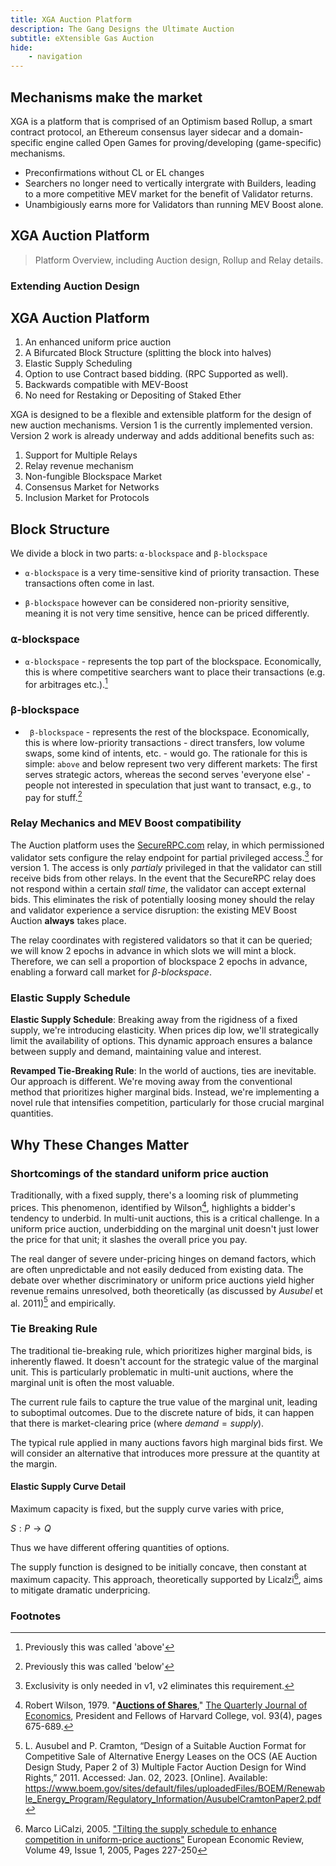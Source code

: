 ```yaml
---
title: XGA Auction Platform
description: The Gang Designs the Ultimate Auction
subtitle: eXtensible Gas Auction
hide:
    - navigation
---
```


## Mechanisms make the market

XGA is a platform that is comprised of an Optimism based Rollup, a smart contract protocol, an Ethereum consensus layer
sidecar and a domain-specific engine called Open Games for proving/developing (game-specific) mechanisms.

-   Preconfirmations without CL or EL changes
-   Searchers no longer need to vertically intergrate with Builders, leading to a more competitive MEV market for the
    benefit of Validator returns.
-   Unambigiously earns more for Validators than running MEV Boost alone.

## XGA Auction Platform

> Platform Overview, including Auction design, Rollup and Relay details.

### Extending Auction Design

## XGA Auction Platform

1. An enhanced uniform price auction
2. A Bifurcated Block Structure (splitting the block into halves)
3. Elastic Supply Scheduling
4. Option to use Contract based bidding. (RPC Supported as well).
5. Backwards compatible with MEV-Boost
6. No need for Restaking or Depositing of Staked Ether

XGA is designed to be a flexible and extensible platform for the design of new auction mechanisms. Version 1 is the
currently implemented version. Version 2 work is already underway and adds additional benefits such as:

1. Support for Multiple Relays
2. Relay revenue mechanism
3. Non-fungible Blockspace Market
4. Consensus Market for Networks
5. Inclusion Market for Protocols

## **Block Structure**

We divide a block in two parts: `⍺-blockspace` and `β-blockspace`

-   `⍺-blockspace` is a very time-sensitive kind of priority transaction. These transactions often come in last.

-   `β-blockspace` however can be considered non-priority sensitive, meaning it is not very time sensitive, hence can be
    priced differently.

### **⍺-blockspace**

-   `⍺-blockspace` - represents the top part of the blockspace. Economically, this is where competitive searchers want
    to place their transactions (e.g. for arbitrages etc.).[^1]

### **β-blockspace**

-   ` β-blockspace` - represents the rest of the blockspace. Economically, this is where low-priority transactions -
    direct transfers, low volume swaps, some kind of intents, etc. - would go. The rationale for this is simple: `above`
    and below represent two very different markets: The first serves strategic actors, whereas the second serves
    'everyone else' - people not interested in speculation that just want to transact, e.g., to pay for stuff.[^2]

### Relay Mechanics and MEV Boost compatibility

The Auction platform uses the [SecureRPC.com](https://securerpc.com) relay, in which permissioned validator sets
configure the relay endpoint for partial privileged access.[^3] for version 1. The access is only _partialy_ privileged
in that the validator can still receive bids from other relays. In the event that the SecureRPC relay does not respond
within a certain _stall time_, the validator can accept external bids. This eliminates the risk of potentially loosing
money should the relay and validator experience a service disruption: the existing MEV Boost Auction **always** takes
place.

The relay coordinates with registered validators so that it can be queried; we will know 2 epochs in advance in which
slots we will mint a block. Therefore, we can sell a proportion of blockspace 2 epochs in advance, enabling a forward
call market for _β-blockspace_.

### **Elastic Supply Schedule**

**Elastic Supply Schedule**: Breaking away from the rigidness of a fixed supply, we're introducing elasticity. When prices dip low, we'll strategically limit the availability of options. This dynamic approach ensures a balance between supply and demand, maintaining value and interest.

**Revamped Tie-Breaking Rule**: In the world of auctions, ties are inevitable. Our approach is different. We're moving
away from the conventional method that prioritizes higher marginal bids. Instead, we're implementing a novel rule that intensifies competition, particularly for those crucial marginal quantities.

## Why These Changes Matter

### Shortcomings of the standard uniform price auction

Traditionally, with a fixed supply, there's a looming risk of plummeting prices. This phenomenon, identified by Wilson[^4], highlights a bidder's tendency to underbid. In multi-unit auctions, this is a critical challenge. In a uniform price auction, underbidding on the marginal unit doesn't just lower the price for that unit; it slashes the overall price you pay.

The real danger of severe under-pricing hinges on demand factors, which are often unpredictable and not easily deduced from existing data. The debate over whether discriminatory or uniform price auctions yield higher revenue remains unresolved, both theoretically (as discussed by _Ausubel_ et al. 2011)[^5] and empirically.

### Tie Breaking Rule

The traditional tie-breaking rule, which prioritizes higher marginal bids, is inherently flawed. It doesn't account for
the strategic value of the marginal unit. This is particularly problematic in multi-unit auctions, where the marginal
unit is often the most valuable.

The current rule fails to capture the true value of the marginal unit, leading to suboptimal outcomes. Due to the
discrete nature of bids, it can happen that there is market-clearing price (where $demand=supply$).

The typical rule applied in many auctions favors high marginal bids first. We will consider an alternative that
introduces more pressure at the quantity at the margin.

#### Elastic Supply Curve Detail

Maximum capacity is fixed, but the supply curve varies with price,

$S:P→Q$

Thus we have different offering quantities of options.

The supply function is designed to be initially concave, then constant at maximum capacity. This approach, theoretically
supported by Licalzi[^6], aims to mitigate dramatic underpricing.

### Footnotes

[^1]: Previously this was called 'above'
[^2]: Previously this was called 'below'
[^3]: Exclusivity is only needed in v1, v2 eliminates this requirement.
[^4]:
    Robert Wilson, 1979. "<B><A HREF="https://ideas.repec.org/a/oup/qjecon/v93y1979i4p675-689..html">Auctions of
    Shares</A></B>," <A HREF="https://ideas.repec.org/s/oup/qjecon.html">The Quarterly Journal of Economics</A>,
    President and Fellows of Harvard College, vol. 93(4), pages 675-689.

[^5]:
    L. Ausubel and P. Cramton, “Design of a Suitable Auction Format for Competitive Sale of Alternative Energy Leases on
    the OCS (AE Auction Design Study, Paper 2 of 3) Multiple Factor Auction Design for Wind Rights,” 2011. Accessed:
    Jan. 02, 2023. [Online]. Available:
    https://www.boem.gov/sites/default/files/uploadedFiles/BOEM/Renewable_Energy_Program/Regulatory_Information/AusubelCramtonPaper2.pdf

[^6]:
    Marco LiCalzi, 2005. <A HREF="https://doi.org/10.1016/S0014-2921(02)00324-0">"Tilting the supply schedule to enhance
    competition in uniform-price auctions"</A> European Economic Review, Volume 49, Issue 1, 2005, Pages 227-250
